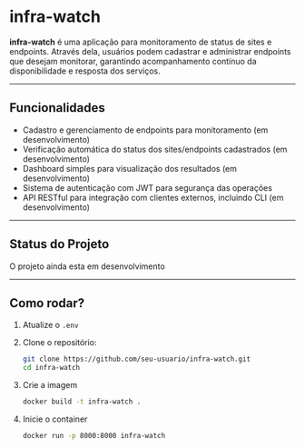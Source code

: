 # infra-watch

**infra-watch** é uma aplicação para monitoramento de status de sites e endpoints. Através dela, usuários podem cadastrar e administrar endpoints que desejam monitorar, garantindo acompanhamento contínuo da disponibilidade e resposta dos serviços.

---

## Funcionalidades

- Cadastro e gerenciamento de endpoints para monitoramento (em desenvolvimento)
- Verificação automática do status dos sites/endpoints cadastrados (em desenvolvimento)
- Dashboard simples para visualização dos resultados (em desenvolvimento)
- Sistema de autenticação com JWT para segurança das operações
- API RESTful para integração com clientes externos, incluindo CLI (em desenvolvimento)

---

## Status do Projeto

O projeto ainda esta em desenvolvimento

---

## Como rodar?
1. Atualize o ```.env```
1. Clone o repositório:

    ```bash
    git clone https://github.com/seu-usuario/infra-watch.git
    cd infra-watch
    ```
2. Crie a imagem
    ```bash
    docker build -t infra-watch .
    ```
3. Inicie o container
    ```bash
    docker run -p 8000:8000 infra-watch
    ```